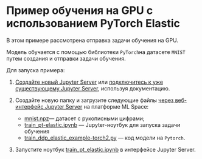 # Пример обучения на GPU с использованием PyTorch Elastic 

В этом примере рассмотрена отправка задачи обучения на GPU.

Модель обучается с помощью библиотеки `PyTorch`на датасете `MNIST` путем создания и отправки задачи обучения.

Для запуска примера:

1. [Создайте новый Jupyter Server](https://cloud.ru/ru/docs/aicloud/mlspace/concepts/guides/guides__jupyter/environments__environments__jupyter-server__create-new-jupyter-server.html) или [подключитесь к уже существующему Jupyter Server](https://cloud.ru/ru/docs/aicloud/mlspace/concepts/guides/guides__jupyter/environments__environments__jupyter-server__connect-to-exist.html), используя документацию.

2. Создайте новую папку и загрузите следующие файлы [через веб-интерфейс Jupyter Server](https://mlspace.aicloud.sbercloud.ru/mlspace/jupyter-server) на платформе ML Space:

   * [mnist.npz](mnist.npz)— датасет с рукописными цифрами;
   * [train_pt-elastic.ipynb](train_pt-elastic.ipynb) — Jupyter-ноутбук для запуска задачи обучения
   * [train_ddp_elastic_example-torch2.py](train_ddp_elastic_example-torch2.py) — код модели на `Pytorch`.

3. Запустите ноутбук [train_pt_elastic.ipynb](train_pt_elastic.ipynb) в интерфейсе Jupyter Server.
